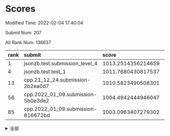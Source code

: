 # Scores

Modified Time: 2022-02-04 17:40:04

Submit Num: 207

All Rank Num: 136637

| rank |               submit               |       score        |       sigma        | pk_num |
| :--- | :--------------------------------- | :----------------- | :----------------- | :----- |
| 1    | jsonzb.test.submission_level_4     | 1013.2514356214659 | 0.8102411995085115 | 2646   |
| 4    | jsonzb.test.test_1                 | 1011.7680430817537 | 0.8025011754577765 | 2642   |
| 13   | cpp.21_12_24.submission-2b2ea0d7   | 1010.5823490508301 | 0.7836399095935107 | 2642   |
| 56   | cpp.2022_01_09.submission-5b0e3de2 | 1004.4942444946047 | 0.7117903566515107 | 2640   |
| 85   | cpp.2022_01_09.submission-816672bd | 1003.0963407279302 | 0.7151458910867807 | 2638   |


<details>
<summary>全部</summary>

| rank |                 submit                 |       score        |       sigma        | pk_num |
| :--- | :------------------------------------- | :----------------- | :----------------- | :----- |
| 1    | jsonzb.test.submission_level_4         | 1013.2514356214659 | 0.8102411995085115 | 2646   |
| 2    | gobigger.level_3.submission_level_3_16 | 1012.0073158553968 | 0.7983370744368206 | 2640   |
| 3    | gobigger.level_3.submission_level_3_21 | 1011.8341831000398 | 0.7736947841276286 | 2639   |
| 4    | jsonzb.test.test_1                     | 1011.7680430817537 | 0.8025011754577765 | 2642   |
| 5    | gobigger.level_3.submission_level_3_8  | 1011.4538270730966 | 0.7916822341360645 | 2636   |
| 6    | gobigger.level_3.submission_level_3_19 | 1011.2260519417894 | 0.7750923873572504 | 2638   |
| 7    | gobigger.level_3.submission_level_3_15 | 1011.201593553796  | 0.7883870847958343 | 2643   |
| 8    | gobigger.level_3.submission_level_3_23 | 1011.1757248231675 | 0.7566936264877657 | 2640   |
| 9    | gobigger.level_3.submission_level_3_0  | 1011.1443421857807 | 0.7645342307615592 | 2643   |
| 10   | gobigger.level_3.submission_level_3_32 | 1010.9028532234084 | 0.7872751060648132 | 2639   |
| 11   | gobigger.level_3.submission_level_3_1  | 1010.6534512278936 | 0.7756886219312279 | 2642   |
| 12   | gobigger.level_3.submission_level_3_46 | 1010.6421298686245 | 0.7611119522475283 | 2644   |
| 13   | cpp.21_12_24.submission-2b2ea0d7       | 1010.5823490508301 | 0.7836399095935107 | 2642   |
| 14   | gobigger.level_3.submission_level_3_17 | 1010.5713661690606 | 0.7545892304115273 | 2636   |
| 15   | gobigger.level_3.submission_level_3_38 | 1010.5414443831643 | 0.76552460934139   | 2643   |
| 16   | gobigger.level_3.submission_level_3_10 | 1010.5008267161683 | 0.7831811543218063 | 2641   |
| 17   | gobigger.level_3.submission_level_3_3  | 1010.3700582042349 | 0.7499495725191578 | 2639   |
| 18   | gobigger.level_3.submission_level_3_48 | 1010.3505432423353 | 0.7487251683180836 | 2637   |
| 19   | gobigger.level_3.submission_level_3_49 | 1010.3088739386566 | 0.7637751691977566 | 2639   |
| 20   | gobigger.level_3.submission_level_3_14 | 1010.2202335439488 | 0.7979757916083966 | 2639   |
| 21   | gobigger.level_3.submission_level_3_12 | 1010.2008066100655 | 0.7637651026652077 | 2644   |
| 22   | gobigger.level_3.submission_level_3_9  | 1010.1862678069323 | 0.756117813247239  | 2638   |
| 23   | gobigger.level_3.submission_level_3_35 | 1010.1549930448971 | 0.7727080649708822 | 2637   |
| 24   | gobigger.level_3.submission_level_3_25 | 1010.0541301957397 | 0.7569010804071358 | 2640   |
| 25   | gobigger.level_3.submission_level_3_45 | 1010.0188267156834 | 0.7387700092129038 | 2645   |
| 26   | gobigger.level_3.submission_level_3_27 | 1010.0093068290759 | 0.7424586382369045 | 2641   |
| 27   | gobigger.level_3.submission_level_3_20 | 1009.8754105561019 | 0.7474184064576498 | 2635   |
| 28   | gobigger.level_3.submission_level_3_18 | 1009.8193177346265 | 0.7445162624732433 | 2636   |
| 29   | gobigger.level_3.submission_level_3_5  | 1009.7613688887038 | 0.7476323730420474 | 2638   |
| 30   | gobigger.level_3.submission_level_3_36 | 1009.7204394756308 | 0.7496851510413733 | 2643   |
| 31   | gobigger.level_3.submission_level_3_4  | 1009.7113045921334 | 0.755562391554806  | 2637   |
| 32   | gobigger.level_3.submission_level_3_2  | 1009.6981911320954 | 0.759534488580983  | 2640   |
| 33   | gobigger.level_3.submission_level_3_40 | 1009.6768269064272 | 0.748073601410898  | 2643   |
| 34   | gobigger.level_3.submission_level_3_11 | 1009.661393995346  | 0.7495347963818045 | 2637   |
| 35   | gobigger.level_3.submission_level_3_31 | 1009.5737019658527 | 0.7738749647248977 | 2644   |
| 36   | gobigger.level_3.submission_level_3_37 | 1009.5481610520372 | 0.7721241848903587 | 2636   |
| 37   | gobigger.level_3.submission_level_3_41 | 1009.5176440144023 | 0.7681576292567358 | 2640   |
| 38   | gobigger.level_3.submission_level_3_34 | 1009.4957243843673 | 0.752831669927585  | 2642   |
| 39   | gobigger.level_3.submission_level_3_26 | 1009.4425712470401 | 0.7672448817619909 | 2645   |
| 40   | gobigger.level_3.submission_level_3_29 | 1009.3932876126612 | 0.7516535655021965 | 2638   |
| 41   | gobigger.level_3.submission_level_3_43 | 1009.3478481844421 | 0.755676257501204  | 2640   |
| 42   | gobigger.level_3.submission_level_3_30 | 1009.2589476306385 | 0.7405025433723408 | 2643   |
| 43   | gobigger.level_3.submission_level_3_47 | 1009.2115579944334 | 0.757077512273052  | 2642   |
| 44   | gobigger.level_3.submission_level_3_13 | 1009.1819639568557 | 0.7573146466970503 | 2635   |
| 45   | gobigger.level_3.submission_level_3_6  | 1009.1717034784563 | 0.7450680792056713 | 2644   |
| 46   | gobigger.level_3.submission_level_3_42 | 1009.1639812715098 | 0.7459890743256666 | 2640   |
| 47   | gobigger.level_3.submission_level_3_28 | 1009.0635992013953 | 0.740627840258492  | 2639   |
| 48   | gobigger.level_3.submission_level_3_22 | 1008.8942787516105 | 0.7736643445567638 | 2639   |
| 49   | gobigger.level_3.submission_level_3_24 | 1008.710961701068  | 0.7493034336554165 | 2635   |
| 50   | gobigger.level_3.submission_level_3_7  | 1008.58823589808   | 0.7348944874449096 | 2641   |
| 51   | gobigger.level_3.submission_level_3_39 | 1008.57223806255   | 0.7472078928455992 | 2643   |
| 52   | gobigger.level_3.submission_level_3_44 | 1008.368002986967  | 0.7353843598394766 | 2642   |
| 53   | gobigger.level_3.submission_level_3_33 | 1007.3228936875944 | 0.7501237575338504 | 2635   |
| 54   | gobigger.level_1.submission_level_1_15 | 1005.1761311168935 | 0.7294084005877617 | 2645   |
| 55   | gobigger.level_1.submission_level_1_12 | 1005.0689498761261 | 0.7128134979153837 | 2638   |
| 56   | cpp.2022_01_09.submission-5b0e3de2     | 1004.4942444946047 | 0.7117903566515107 | 2640   |
| 57   | gobigger.level_1.submission_level_1_6  | 1004.3152883058372 | 0.7174367774450643 | 2639   |
| 58   | gobigger.level_1.submission_level_1_9  | 1004.2691774033129 | 0.7216355857375513 | 2643   |
| 59   | gobigger.level_1.submission_level_1_48 | 1004.2418477391096 | 0.7223552058047044 | 2640   |
| 60   | gobigger.level_1.submission_level_1_23 | 1004.2129014821852 | 0.720322586994869  | 2643   |
| 61   | gobigger.level_1.submission_level_1_8  | 1004.184116122588  | 0.7121204207879172 | 2640   |
| 62   | gobigger.level_1.submission_level_1_32 | 1004.1577508703701 | 0.7228733589336716 | 2642   |
| 63   | gobigger.level_1.submission_level_1_24 | 1004.1133269717366 | 0.7086355178015924 | 2637   |
| 64   | gobigger.level_1.submission_level_1_31 | 1004.0757314243083 | 0.717899645662614  | 2640   |
| 65   | gobigger.level_1.submission_level_1_45 | 1004.0012997819701 | 0.719968020974096  | 2639   |
| 66   | gobigger.level_1.submission_level_1_42 | 1003.9760965658619 | 0.7377971143786144 | 2638   |
| 67   | gobigger.level_1.submission_level_1_4  | 1003.8896432577171 | 0.7063210740559362 | 2640   |
| 68   | gobigger.level_1.submission_level_1_22 | 1003.7632104223268 | 0.7215388108395757 | 2641   |
| 69   | gobigger.level_1.submission_level_1_2  | 1003.6301982615263 | 0.7082053946358068 | 2641   |
| 70   | gobigger.level_1.submission_level_1_26 | 1003.6162875694815 | 0.7151450001511153 | 2634   |
| 71   | gobigger.level_1.submission_level_1_5  | 1003.6000793253569 | 0.7226930268815182 | 2640   |
| 72   | gobigger.level_1.submission_level_1_39 | 1003.5768744288147 | 0.7062442680189686 | 2643   |
| 73   | gobigger.level_1.submission_level_1_40 | 1003.5576533141475 | 0.7111259436497381 | 2644   |
| 74   | gobigger.level_1.submission_level_1_17 | 1003.5564395410304 | 0.7146555326295849 | 2639   |
| 75   | gobigger.level_1.submission_level_1_28 | 1003.5287841577621 | 0.7188624587932839 | 2639   |
| 76   | gobigger.level_1.submission_level_1_27 | 1003.4925772340008 | 0.7116636823120144 | 2644   |
| 77   | gobigger.level_1.submission_level_1_44 | 1003.3906229076505 | 0.7001108387680222 | 2635   |
| 78   | gobigger.level_1.submission_level_1_11 | 1003.3262970766666 | 0.7311997804130221 | 2643   |
| 79   | gobigger.level_1.submission_level_1_1  | 1003.2812168972192 | 0.729507510652267  | 2637   |
| 80   | gobigger.level_1.submission_level_1_16 | 1003.2694209236764 | 0.7186058757092716 | 2641   |
| 81   | gobigger.level_1.submission_level_1_34 | 1003.2576074972488 | 0.7205272439125551 | 2642   |
| 82   | gobigger.level_1.submission_level_1_25 | 1003.2200706632335 | 0.7179004480297048 | 2638   |
| 83   | gobigger.level_1.submission_level_1_20 | 1003.182964524068  | 0.7175865700169338 | 2645   |
| 84   | gobigger.level_1.submission_level_1_21 | 1003.169688814595  | 0.7260961049818523 | 2641   |
| 85   | cpp.2022_01_09.submission-816672bd     | 1003.0963407279302 | 0.7151458910867807 | 2638   |
| 86   | gobigger.level_1.submission_level_1_13 | 1003.0819392302197 | 0.7190857290882402 | 2634   |
| 87   | gobigger.level_1.submission_level_1_0  | 1003.0461619804812 | 0.7148705158039683 | 2644   |
| 88   | gobigger.level_1.submission_level_1_29 | 1003.0250821047833 | 0.7124009871748117 | 2640   |
| 89   | gobigger.level_1.submission_level_1_49 | 1003.0119978714735 | 0.7223285712233939 | 2640   |
| 90   | gobigger.level_1.submission_level_1_18 | 1003.010016600261  | 0.7125713534510463 | 2638   |
| 91   | gobigger.level_1.submission_level_1_19 | 1002.9656373153715 | 0.7161383602314833 | 2637   |
| 92   | gobigger.level_1.submission_level_1_46 | 1002.902248153846  | 0.7148948613986326 | 2639   |
| 93   | gobigger.level_1.submission_level_1_14 | 1002.8883330513854 | 0.7109907211332589 | 2641   |
| 94   | gobigger.level_1.submission_level_1_47 | 1002.8789966124981 | 0.7101319358562206 | 2642   |
| 95   | gobigger.level_1.submission_level_1_30 | 1002.7300579321779 | 0.7205816712915281 | 2637   |
| 96   | gobigger.level_1.submission_level_1_36 | 1002.6367244358822 | 0.7150164363515197 | 2638   |
| 97   | gobigger.level_1.submission_level_1_38 | 1002.5501585440662 | 0.7296617564590825 | 2646   |
| 98   | gobigger.level_1.submission_level_1_35 | 1002.4608266434768 | 0.7262543872763286 | 2639   |
| 99   | gobigger.level_1.submission_level_1_10 | 1002.2239702179685 | 0.706575937038322  | 2640   |
| 100  | gobigger.level_1.submission_level_1_7  | 1002.2042712660812 | 0.7104389687699649 | 2640   |
| 101  | gobigger.level_1.submission_level_1_33 | 1002.1412277204136 | 0.7246449976383732 | 2640   |
| 102  | gobigger.level_1.submission_level_1_43 | 1002.131924353798  | 0.7116952516983286 | 2640   |
| 103  | gobigger.level_1.submission_level_1_3  | 1002.1257919378252 | 0.7270130014418645 | 2638   |
| 104  | gobigger.level_1.submission_level_1_41 | 1002.1130817554632 | 0.7213066927586885 | 2641   |
| 105  | gobigger.level_1.submission_level_1_37 | 1001.5496413089071 | 0.7184970094597426 | 2638   |
| 106  | gobigger.random.submission_random_47   | 998.0489074854494  | 0.7086146120705301 | 2639   |
| 107  | gobigger.random.submission_random_35   | 997.5386562953817  | 0.702779542562787  | 2642   |
| 108  | gobigger.random.submission_random_44   | 997.2448790467241  | 0.7060496091375681 | 2635   |
| 109  | gobigger.random.submission_random_37   | 997.1982591630472  | 0.7194831263351654 | 2648   |
| 110  | gobigger.random.submission_random_21   | 997.1514719761907  | 0.7090880172973285 | 2642   |
| 111  | gobigger.random.submission_random_30   | 997.0253679802884  | 0.7075257027295547 | 2642   |
| 112  | gobigger.random.submission_random_23   | 997.021882638827   | 0.7195951071918685 | 2645   |
| 113  | gobigger.random.submission_random_43   | 996.6417771771196  | 0.715214549967342  | 2640   |
| 114  | gobigger.random.submission_random_36   | 996.6293871113502  | 0.7019704632060237 | 2640   |
| 115  | gobigger.random.submission_random_4    | 996.5722246315338  | 0.6930174307673952 | 2642   |
| 116  | gobigger.random.submission_random_46   | 996.5689549789214  | 0.7103014083703854 | 2640   |
| 117  | gobigger.random.submission_random_48   | 996.5105777251179  | 0.7219921320835637 | 2637   |
| 118  | gobigger.random.submission_random_1    | 996.4337503778976  | 0.7209553722379802 | 2639   |
| 119  | gobigger.random.submission_random_11   | 996.425755199602   | 0.7033202684287445 | 2644   |
| 120  | gobigger.random.submission_random_18   | 996.349618253474   | 0.7192017495912465 | 2640   |
| 121  | gobigger.random.submission_random_29   | 996.3281116409172  | 0.7142764003923432 | 2636   |
| 122  | gobigger.random.submission_random_3    | 996.3129599378017  | 0.7252537834479225 | 2641   |
| 123  | gobigger.random.submission_random_28   | 996.2128938992166  | 0.7061992040753344 | 2642   |
| 124  | gobigger.random.submission_random_16   | 996.2085128913312  | 0.6990262820465418 | 2641   |
| 125  | gobigger.random.submission_random_19   | 996.0793374052238  | 0.7037427660785318 | 2641   |
| 126  | gobigger.random.submission_random_25   | 996.0492921632224  | 0.711093164437599  | 2641   |
| 127  | gobigger.random.submission_random_24   | 995.9658540799845  | 0.7141375660806389 | 2643   |
| 128  | gobigger.random.submission_random_2    | 995.9405815500359  | 0.7184840331542732 | 2638   |
| 129  | gobigger.random.submission_random_31   | 995.9357913697391  | 0.7201210861116173 | 2643   |
| 130  | gobigger.random.submission_random_15   | 995.8898680495593  | 0.7145715233036904 | 2643   |
| 131  | gobigger.random.submission_random_8    | 995.8182238676628  | 0.7121067955930812 | 2644   |
| 132  | gobigger.random.submission_random_38   | 995.8060318899073  | 0.715500807790905  | 2642   |
| 133  | gobigger.random.submission_random_42   | 995.7305163260769  | 0.7127427815977018 | 2640   |
| 134  | gobigger.random.submission_random_6    | 995.5894232661697  | 0.7177366023298988 | 2643   |
| 135  | gobigger.random.submission_random_17   | 995.5812680548252  | 0.7122205485883097 | 2638   |
| 136  | gobigger.random.submission_random_45   | 995.5721311169909  | 0.7045096869252088 | 2640   |
| 137  | gobigger.random.submission_random_27   | 995.5379261615562  | 0.7058821146911196 | 2643   |
| 138  | gobigger.random.submission_random_41   | 995.537198863384   | 0.7167469313356577 | 2638   |
| 139  | gobigger.random.submission_random_13   | 995.4578280066125  | 0.7148209037720364 | 2637   |
| 140  | gobigger.random.submission_random_32   | 995.417695289918   | 0.7036854951168341 | 2637   |
| 141  | gobigger.random.submission_random_22   | 995.3750669152847  | 0.714530756816066  | 2640   |
| 142  | gobigger.random.submission_random_10   | 995.3669074264554  | 0.7080600866064125 | 2644   |
| 143  | gobigger.random.submission_random_14   | 995.36183069939    | 0.725255789755738  | 2641   |
| 144  | gobigger.random.submission_random_39   | 995.3297181755219  | 0.7134078614987311 | 2642   |
| 145  | gobigger.random.submission_random_40   | 995.3054339729528  | 0.7097694147443804 | 2645   |
| 146  | gobigger.random.submission_random_20   | 995.2890593136756  | 0.7200235982984686 | 2639   |
| 147  | gobigger.random.submission_random_5    | 995.182794026943   | 0.7164840835253093 | 2635   |
| 148  | gobigger.random.submission_random_9    | 995.1819424173569  | 0.7104525189453516 | 2642   |
| 149  | gobigger.random.submission_random_7    | 995.1656416994022  | 0.7129032605580298 | 2638   |
| 150  | gobigger.random.submission_random_49   | 995.0963540405598  | 0.7228319883495566 | 2635   |
| 151  | gobigger.random.submission_random_33   | 994.9409200995121  | 0.7293034997267702 | 2639   |
| 152  | gobigger.random.submission_random_34   | 994.8566358316142  | 0.7164116717350719 | 2643   |
| 153  | gobigger.random.submission_random_12   | 994.8066518215838  | 0.7154145136324335 | 2634   |
| 154  | gobigger.random.submission_random_0    | 994.5767315487695  | 0.7178820866275053 | 2642   |
| 155  | gobigger.random.submission_random_26   | 994.2660224922372  | 0.7199507409409203 | 2641   |
| 156  | gobigger.level_2.submission_level_2_14 | 994.1100756593138  | 0.7309616507959907 | 2633   |
| 157  | gobigger.level_2.submission_level_2_42 | 993.7388877841227  | 0.7389618169661825 | 2641   |
| 158  | gobigger.level_2.submission_level_2_27 | 993.6921767452178  | 0.7357584043354372 | 2638   |
| 159  | gobigger.level_2.submission_level_2_23 | 993.585337912461   | 0.7457651246309952 | 2644   |
| 160  | gobigger.level_2.submission_level_2_46 | 993.4228548911784  | 0.7417866931219146 | 2640   |
| 161  | gobigger.level_2.submission_level_2_6  | 993.3232334578184  | 0.731674570668296  | 2644   |
| 162  | gobigger.level_2.submission_level_2_47 | 993.0815009506595  | 0.7305970269616695 | 2643   |
| 163  | gobigger.level_2.submission_level_2_31 | 993.053703120625   | 0.7355631382806814 | 2642   |
| 164  | gobigger.level_2.submission_level_2_37 | 992.947728941048   | 0.7500107685455712 | 2642   |
| 165  | gobigger.level_2.submission_level_2_13 | 992.9063568725217  | 0.7372179179960794 | 2643   |
| 166  | gobigger.level_2.submission_level_2_9  | 992.7310607358222  | 0.7271377259651137 | 2642   |
| 167  | gobigger.level_2.submission_level_2_12 | 992.5080801566619  | 0.7374995031841479 | 2644   |
| 168  | gobigger.level_2.submission_level_2_39 | 992.4662437818264  | 0.7305092404877027 | 2640   |
| 169  | gobigger.level_2.submission_level_2_2  | 992.4601800603456  | 0.7439404179905794 | 2642   |
| 170  | gobigger.level_2.submission_level_2_19 | 992.4575254252244  | 0.7467417188700033 | 2641   |
| 171  | gobigger.level_2.submission_level_2_43 | 992.4481185709634  | 0.755660903579857  | 2639   |
| 172  | gobigger.level_2.submission_level_2_28 | 992.4453426706731  | 0.7385603197502519 | 2646   |
| 173  | gobigger.level_2.submission_level_2_7  | 992.4328691980282  | 0.7258621480417545 | 2645   |
| 174  | gobigger.level_2.submission_level_2_3  | 992.4082133146522  | 0.763617284533934  | 2641   |
| 175  | gobigger.level_2.submission_level_2_4  | 992.3807081385442  | 0.7424977002861439 | 2640   |
| 176  | gobigger.level_2.submission_level_2_32 | 992.3723216287224  | 0.7553858592454126 | 2639   |
| 177  | gobigger.level_2.submission_level_2_49 | 992.2866360383446  | 0.734854746529038  | 2637   |
| 178  | gobigger.level_2.submission_level_2_22 | 992.264200677712   | 0.7324140155304057 | 2638   |
| 179  | gobigger.level_2.submission_level_2_48 | 992.2627769340962  | 0.7388714744496648 | 2636   |
| 180  | gobigger.level_2.submission_level_2_40 | 992.1549619354511  | 0.7455118102647889 | 2640   |
| 181  | gobigger.level_2.submission_level_2_29 | 992.1024912092661  | 0.7406818985073733 | 2637   |
| 182  | gobigger.level_2.submission_level_2_41 | 992.0766347914165  | 0.7385033925528804 | 2639   |
| 183  | gobigger.level_2.submission_level_2_36 | 991.994137758351   | 0.7444417733661528 | 2639   |
| 184  | gobigger.level_2.submission_level_2_17 | 991.9630171740529  | 0.725209931520911  | 2645   |
| 185  | gobigger.level_2.submission_level_2_1  | 991.954603577557   | 0.7503935896065671 | 2646   |
| 186  | gobigger.level_2.submission_level_2_18 | 991.93075564467    | 0.7353672736608243 | 2636   |
| 187  | gobigger.level_2.submission_level_2_45 | 991.8907982445695  | 0.7477632760596228 | 2639   |
| 188  | gobigger.level_2.submission_level_2_20 | 991.8862818295286  | 0.7535817094112863 | 2641   |
| 189  | gobigger.level_2.submission_level_2_10 | 991.8774258489047  | 0.7400970153495744 | 2641   |
| 190  | gobigger.level_2.submission_level_2_25 | 991.8228542166146  | 0.7573509987353216 | 2640   |
| 191  | gobigger.level_2.submission_level_2_34 | 991.7156108257441  | 0.7540242166738125 | 2633   |
| 192  | gobigger.level_2.submission_level_2_16 | 991.6099467465016  | 0.7617772168690898 | 2640   |
| 193  | gobigger.level_2.submission_level_2_15 | 991.5457880648046  | 0.7548263201932702 | 2640   |
| 194  | gobigger.level_2.submission_level_2_5  | 991.4551647451244  | 0.7561705868770309 | 2641   |
| 195  | gobigger.level_2.submission_level_2_33 | 991.4425296170074  | 0.7590341656332903 | 2647   |
| 196  | gobigger.level_2.submission_level_2_8  | 991.4256422939585  | 0.7463997244214325 | 2641   |
| 197  | gobigger.level_2.submission_level_2_30 | 991.2346607186603  | 0.7427657388813901 | 2639   |
| 198  | gobigger.level_2.submission_level_2_26 | 991.0323093586638  | 0.7470724867642977 | 2638   |
| 199  | gobigger.level_2.submission_level_2_24 | 991.0211738048195  | 0.7725873614791754 | 2643   |
| 200  | gobigger.level_2.submission_level_2_11 | 990.7806175415717  | 0.7602533410943244 | 2645   |
| 201  | gobigger.level_2.submission_level_2_21 | 990.5826315672235  | 0.747021878221472  | 2644   |
| 202  | gobigger.level_2.submission_level_2_38 | 990.546441637888   | 0.7490929670373274 | 2640   |
| 203  | gobigger.level_2.submission_level_2_35 | 990.5349026036099  | 0.7625230026770703 | 2643   |
| 204  | gobigger.level_2.submission_level_2_0  | 990.3719162082979  | 0.780303160096239  | 2639   |
| 205  | gobigger.level_2.submission_level_2_44 | 989.9382868037145  | 0.7704639664190428 | 2639   |
| 206  | gobigger.none.submission_none_1        | 976.8004943871464  | 1.4628997405353854 | 2643   |
| 207  | gobigger.none.submission_none_0        | 975.4298833631065  | 1.4842049844173189 | 2641   |

</details>